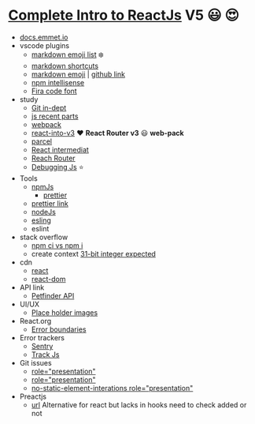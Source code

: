 # [Complete Intro to ReactJs](https://btholt.github.io/complete-intro-to-react-v5/intro) V5 :smiley: :heart_eyes:

- [docs.emmet.io](https://docs.emmet.io/cheat-sheet/)
- vscode plugins
  - [markdown emoji list](https://gist.github.com/rxaviers/7360908) :snowflake:
  - [markdown shortcuts](https://github.com/yzhang-gh/vscode-markdown)
  - [markdown emoji](https://www.webfx.com/tools/emoji-cheat-sheet/) | [github link](https://marketplace.visualstudio.com/items?itemName=bierner.markdown-emoji)
  - [npm intellisense](https://marketplace.visualstudio.com/items?itemName=christian-kohler.npm-intellisense)
  - [Fira code font](https://github.com/tonsky/FiraCode)
- study
  - [Git in-dept](https://frontendmasters.com/courses/git-in-depth/)
  - [js recent parts](https://frontendmasters.com/courses/js-recent-parts/)
  - [webpack](https://frontendmasters.com/courses/webpack-fundamentals/)
  - [react-into-v3](https://frontendmasters.com/courses/react/) :heart: **React Router v3** :smiley: **web-pack**
  - [parcel](https://parceljs.org/)
  - [React intermediat](https://frontendmasters.com/courses/intermediate-react-v2/)
  - [Reach Router](https://reach.tech/router)
  - [Debugging Js](https://frontendmasters.com/courses/debugging-javascript/) :star:
- Tools
  - [npmJs](https://www.npmjs.com/)
    - [prettier](https://www.npmjs.com/package/prettier)
  - [prettier link](https://prettier.io/)
  - [nodeJs](https://nodejs.org/en/)
  - [esling](https://eslint.org/)
  - eslint
- stack overflow
  - [npm ci vs npm i](https://stackoverflow.com/questions/52499617/what-is-the-difference-between-npm-install-and-npm-ci)
  - create context [31-bit integer expected](https://stackoverflow.com/questions/55558162/how-to-fix-expected-the-return-value-to-be-a-31-bit-integer-error-react-hooks)
- cdn
  - [react](https://unpkg.com/react@16.8.4/umd/react.development.js)
  - [react-dom](https://unpkg.com/react-dom@16.8.4/umd/react-dom.development.js)
- API link
  - [Petfinder API](https://www.petfinder.com/)
- UI/UX
  - [Place holder images](http://placecorgi.com/)
- React.org
  - [Error boundaries](https://reactjs.org/docs/error-boundaries.html)
- Error trackers
  - [Sentry](https://sentry.io/pricing/)
  - [Track Js](https://trackjs.com/pricing/)
- Git issues 
  - [role="presentation"](https://github.com/evcohen/eslint-plugin-jsx-a11y/issues/510)
  - [role="presentation"](https://github.com/squizlabs/HTML_CodeSniffer/issues/274)
  - [no-static-element-interations role="presentation"](https://github.com/evcohen/eslint-plugin-jsx-a11y/blob/e53906d0b2a9402b019625349ed2d58d178b3239/docs/rules/no-static-element-interactions.md#case-this-element-is-not-a-button-link-menuitem-etc-it-is-catching-bubbled-events-from-elements-that-it-contains)
- Preactjs
  - [url](https://preactjs.com/) Alternative for react but lacks in hooks need to check added or not
